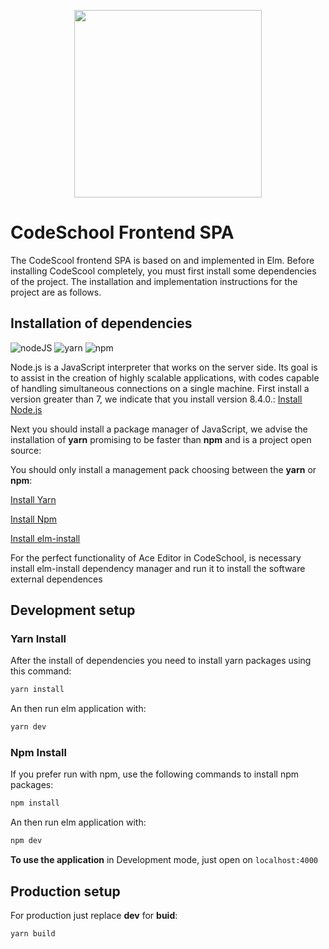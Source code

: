 <p align="center"><img width="300"src="https://codeschool.lappis.rocks/static/img/logo.svg"></p>


# CodeSchool Frontend SPA

The CodeScool frontend SPA is based on and implemented in Elm. Before installing CodeScool completely, you must first install some dependencies of the project. The installation and implementation instructions for the project are as follows.

## Installation of dependencies

![nodeJS](https://kaskwp.kask.at/wp-content/uploads/2015/03/nodejs-new-pantone-black-1-150x150.png)
![yarn](https://techracho.bpsinc.jp/wp-content/uploads/2016/10/161012_1628_HsYHd6.png)
![npm](http://restfulbrilliance.com/img/tech/npm.png)


Node.js is a JavaScript interpreter that works on the server side. Its goal is to assist in the creation of highly scalable applications, with codes capable of handling simultaneous connections on a single machine.
First install a version greater than 7, we indicate that you install version 8.4.0.: [Install Node.js](https://nodejs.org/en/download/package-manager/)

Next you should install a package manager of JavaScript, we advise the installation of **yarn** promising to be faster than **npm** and is a project open source:

You should only install a management pack choosing between the **yarn** or **npm**:

[Install Yarn](https://yarnpkg.com/lang/en/docs/install/)

[Install Npm](https://docs.npmjs.com/cli/install)

[Install elm-install](https://github.com/gdotdesign/elm-github-install)

For the perfect functionality of Ace Editor in CodeSchool, is necessary install elm-install dependency manager and run it to install the software external dependences


## Development setup

###  Yarn Install
After the install of dependencies you need to install yarn packages using this command:

```bash
yarn install
```
An then run elm application with:

```bash
yarn dev
```

###  Npm Install
If you prefer run with npm, use the following commands to install npm packages:

```bash
npm install
```
An then run elm application with:

```bash
npm dev
```

**To use the application** in Development mode, just open on ```localhost:4000```


## Production setup

For production just replace **dev** for **buid**:

```bash
yarn build
```
